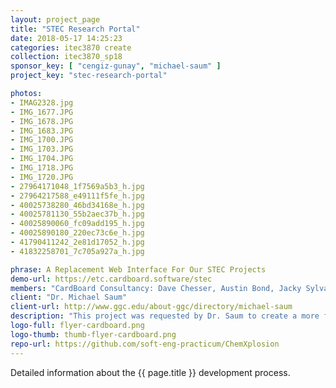 ```yaml
---
layout: project_page
title: "STEC Research Portal"
date: 2018-05-17 14:25:23
categories: itec3870 create
collection: itec3870_sp18
sponsor_key: [ "cengiz-gunay", "michael-saum" ]
project_key: "stec-research-portal"

photos:
- IMAG2328.jpg
- IMG_1677.JPG
- IMG_1678.JPG
- IMG_1683.JPG
- IMG_1700.JPG
- IMG_1703.JPG
- IMG_1704.JPG
- IMG_1718.JPG
- IMG_1720.JPG
- 27964171048_1f7569a5b3_h.jpg
- 27964217588_e49111f5fe_h.jpg
- 40025738280_46bd34168e_h.jpg
- 40025781130_55b2aec37b_h.jpg
- 40025890060_fc09add195_h.jpg
- 40025890180_220ec73c6e_h.jpg
- 41790411242_2e81d17052_h.jpg
- 41832258701_7c705a927a_h.jpg

phrase: A Replacement Web Interface For Our STEC Projects
demo-url: https://etc.cardboard.software/stec
members: "CardBoard Consultancy: Dave Chesser, Austin Bond, Jacky Sylvain"
client: "Dr. Michael Saum"
client-url: http://www.ggc.edu/about-ggc/directory/michael-saum
description: "This project was requested by Dr. Saum to create a more friendly interface to listings of the STEC research opportunities. Dr. Cengiz Günay is the one sponsoring the project with his Software Dev. II class."
logo-full: flyer-cardboard.png
logo-thumb: thumb-flyer-cardboard.png
repo-url: https://github.com/soft-eng-practicum/ChemXplosion
---
```


Detailed information about the {{ page.title }} development process.

<!-- lightgallery -->
<script src="https://code.jquery.com/jquery-2.2.4.min.js"></script>
<script src="https://cdn.jsdelivr.net/lightgallery/1.3.7/js/lightgallery.min.js">
</script>
<script src="https://cdn.jsdelivr.net/g/lg-zoom"></script>

<script type="text/javascript">

    $(document).ready(function() {

        $("body").lightGallery({

            zoom: true,
            selector: 'a#lightgallery',
            selectWithin: 'body'

        });

    });

</script>

[ggc]: http://www.ggc.edu
[gunay-ggc]: http://www.ggc.edu/about-ggc/directory/cengiz-gunay
[create]: https://www.facebook.com/georgiagwinnett/photos/ms.c.eJxdz0EKADEMAsAflaYx0fz~;Ywt7KNTrIIqxo3IaRSkD4IornDFRV5uwX9HusMxUeQZ04Xm3FN6jHJmg0gXHRW3N4P~;0Ay4NMx8~-.bps.a.10153964573906447.1073741919.78573401446/10153964578831447/?type=3&theater
